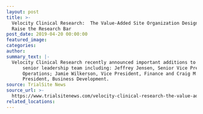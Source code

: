 ```yaml
---
layout: post
title: >-
  Velocity Clinical Research:  The Value-Added Site Organization Designed to
  Raise the Research Bar
post_date: 2019-04-20 00:00:00
featured_image:
categories:
author:
summary_text: |-
  Velocity Clinical Research recently announced important additions to its
      senior leadership team including: Jeffrey Jensen, Senior Vice President,
      Operations; Jamie Wilkerson, Vice President, Finance and Craig M. Koch, Vice
      President, Business Development.
source: TrialSite News
source_url: >-
  https://www.trialsitenews.com/velocity-clinical-research-the-value-added-site-organization-designed-to-raise-the-research-bar/
related_locations:
---
```


